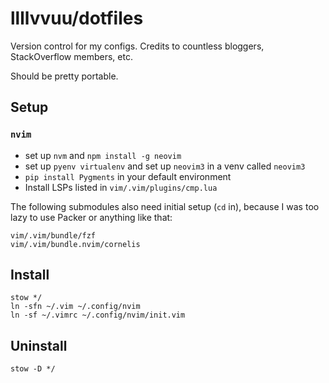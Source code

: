 # llllvvuu/dotfiles
Version control for my configs.
Credits to countless bloggers,
StackOverflow members, etc.

Should be pretty portable.

## Setup
### `nvim`
* set up `nvm` and `npm install -g neovim`
* set up `pyenv virtualenv` and set up `neovim3` in a venv called `neovim3`
* `pip install Pygments` in your default environment
* Install LSPs listed in `vim/.vim/plugins/cmp.lua`

The following submodules also need initial setup (`cd` in),
because I was too lazy to use Packer or anything like that:
```
vim/.vim/bundle/fzf
vim/.vim/bundle.nvim/cornelis
```

## Install
```
stow */
ln -sfn ~/.vim ~/.config/nvim
ln -sf ~/.vimrc ~/.config/nvim/init.vim
```

## Uninstall
```
stow -D */
```

